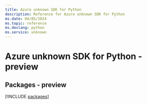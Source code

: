 ```yaml
---
title: Azure unknown SDK for Python
description: Reference for Azure unknown SDK for Python
ms.date: 04/05/2024
ms.topic: reference
ms.devlang: python
ms.service: unknown
---
```

# Azure unknown SDK for Python - preview
## Packages - preview
[!INCLUDE [packages](unknown-index.md)]